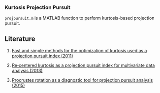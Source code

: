 ### Kurtosis Projection Pursuit
`projpursuit.m` is a MATLAB function to perform kurtosis-based projection pursuit.

Literature
----------

1. [Fast and simple methods for the optimization of kurtosis used as a projection pursuit index (2011)](https://doi.org/10.1016/j.aca.2011.08.006)

2. [Re‐centered kurtosis as a projection pursuit index for multivariate data analysis (2013)](https://doi.org/10.1002/cem.2568)

3. [Procrustes rotation as a diagnostic tool for projection pursuit analysis (2015)](https://doi.org/10.1016/j.aca.2015.03.006)
